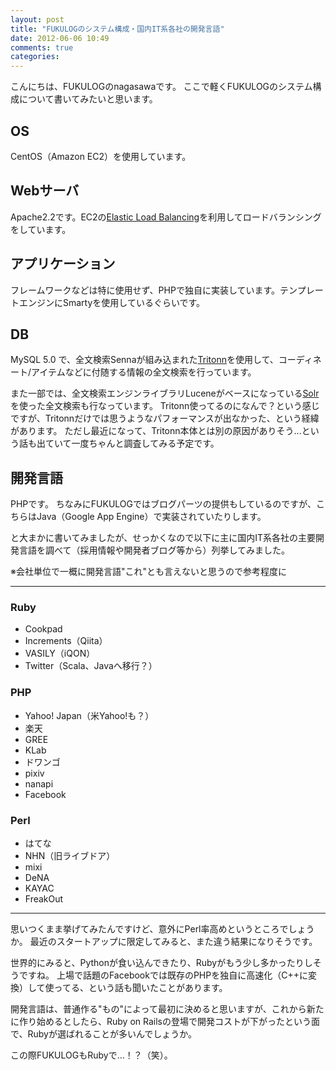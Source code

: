 ```yaml
---
layout: post
title: "FUKULOGのシステム構成・国内IT系各社の開発言語"
date: 2012-06-06 10:49
comments: true
categories: 
---
```


こんにちは、FUKULOGのnagasawaです。
ここで軽くFUKULOGのシステム構成について書いてみたいと思います。

## OS

CentOS（Amazon EC2）を使用しています。

## Webサーバ

Apache2.2です。EC2の[Elastic Load Balancing](http://aws.amazon.com/jp/elasticloadbalancing/ "Elastic Load Balancing")を利用してロードバランシングをしています。

## アプリケーション

フレームワークなどは特に使用せず、PHPで独自に実装しています。テンプレートエンジンにSmartyを使用しているぐらいです。

## DB

MySQL 5.0 で、全文検索Sennaが組み込まれた[Tritonn](http://qwik.jp/tritonn/ "Tritonn")を使用して、コーディネート/アイテムなどに付随する情報の全文検索を行っています。

また一部では、全文検索エンジンライブラリLuceneがベースになっている[Solr](http://lucene.apache.org/solr/ "Solr")を使った全文検索も行なっています。
Tritonn使ってるのになんで？という感じですが、Tritonnだけでは思うようなパフォーマンスが出なかった、という経緯があります。
ただし最近になって、Tritonn本体とは別の原因がありそう...という話も出ていて一度ちゃんと調査してみる予定です。

## 開発言語

PHPです。
ちなみにFUKULOGではブログパーツの提供もしているのですが、こちらはJava（Google App Engine）で実装されていたりします。

と大まかに書いてみましたが、せっかくなので以下に主に国内IT系各社の主要開発言語を調べて（採用情報や開発者ブログ等から）列挙してみました。

※会社単位で一概に開発言語"これ"とも言えないと思うので参考程度に

- - -

### Ruby

* Cookpad
* Increments（Qiita）
* VASILY（iQON）
* Twitter（Scala、Javaへ移行？）

### PHP

* Yahoo! Japan（米Yahoo!も？）
* 楽天
* GREE
* KLab
* ドワンゴ
* pixiv
* nanapi
* Facebook

### Perl

* はてな
* NHN（旧ライブドア）
* mixi
* DeNA
* KAYAC
* FreakOut

- - -

思いつくまま挙げてみたんですけど、意外にPerl率高めというところでしょうか。
最近のスタートアップに限定してみると、また違う結果になりそうです。


世界的にみると、Pythonが食い込んできたり、Rubyがもう少し多かったりしそうですね。
上場で話題のFacebookでは既存のPHPを独自に高速化（C++に変換）して使ってる、という話も聞いたことがあります。


開発言語は、普通作る"もの"によって最初に決めると思いますが、これから新たに作り始めるとしたら、Ruby on Railsの登場で開発コストが下がったという面で、Rubyが選ばれることが多いんでしょうか。


この際FUKULOGもRubyで...！？（笑）。